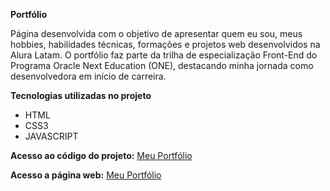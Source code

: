 **Portfólio**

Página desenvolvida com o objetivo de apresentar quem eu sou, meus hobbies, habilidades técnicas, formações e projetos web desenvolvidos na Alura Latam. O portfólio faz parte da trilha de especialização Front-End do Programa Oracle Next Education (ONE), destacando minha jornada como desenvolvedora em início de carreira. 

**Tecnologias utilizadas no projeto**
- HTML
- CSS3
- JAVASCRIPT

**Acesso ao código do projeto:** [Meu Portfólio](https://github.com/yasminmonteiro877/challenge_portf-lio)

**Acesso a página web:** [Meu Portfólio](https://challenge-portf-lio-dusky.vercel.app/)
